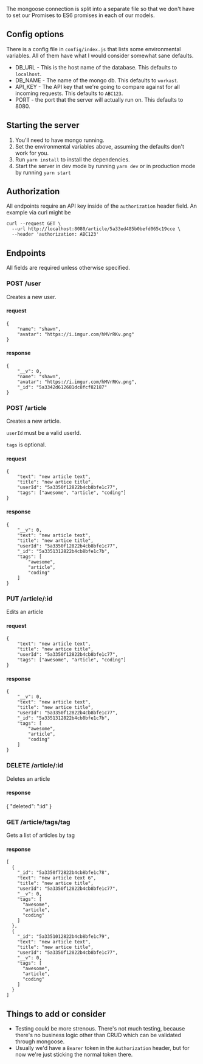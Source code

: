 The mongoose connection is split into a separate file so that we don't have to set our Promises to ES6 promises in each of our models.

## Config options ##
There is a config file in `config/index.js` that lists some environmental variables.  All of them have what I would consider somewhat sane defaults.

* DB_URL - This is the host name of the database.  This defaults to `localhost`.
* DB_NAME - The name of the mongo db.  This defaults to `workast`.
* API_KEY - The API key that we're going to compare against for all incoming requests.  This defaults to `ABC123`.
* PORT - the port that the server will actually run on.  This defaults to 8080.

## Starting the server
1.  You'll need to have mongo running.
2.  Set the environmental variables above, assuming the defaults don't work for you.
3.  Run `yarn install` to install the dependencies.
4.  Start the server in dev mode by running `yarn dev` or in production mode by running `yarn start`

## Authorization ##
All endpoints require an API key inside of the `authorization` header field.  An example via curl might be

```
curl --request GET \
  --url http://localhost:8080/article/5a33ed485b0befd065c19cce \
  --header 'authorization: ABC123'
```

## Endpoints ##
All fields are required unless otherwise specified.

### POST /user ###
Creates a new user.

#### request ####
```
{
	"name": "shawn",
	"avatar": "https://i.imgur.com/hMVrRKv.png"
}
```
#### response ####
```
{
	"__v": 0,
	"name": "shawn",
	"avatar": "https://i.imgur.com/hMVrRKv.png",
	"_id": "5a3342d612681dc8fcf82187"
}
```

### POST /article ###
Creates a new article.

`userId` must be a valid userId.

`tags` is optional.

#### request ####
```
{
	"text": "new article text",
	"title": "new artice title",
	"userId": "5a3350f12822b4cb8bfe1c77",
	"tags": ["awesome", "article", "coding"]
}
```
#### response ####
```
{
	"__v": 0,
	"text": "new article text",
	"title": "new artice title",
	"userId": "5a3350f12822b4cb8bfe1c77",
	"_id": "5a3351312822b4cb8bfe1c7b",
	"tags": [
		"awesome",
		"article",
		"coding"
	]
}
```

### PUT /article/:id ###
Edits an article

#### request ####
```
{
	"text": "new article text",
	"title": "new artice title",
	"userId": "5a3350f12822b4cb8bfe1c77",
	"tags": ["awesome", "article", "coding"]
}
```
#### response ####
```
{
	"__v": 0,
	"text": "new article text",
	"title": "new artice title",
	"userId": "5a3350f12822b4cb8bfe1c77",
	"_id": "5a3351312822b4cb8bfe1c7b",
	"tags": [
		"awesome",
		"article",
		"coding"
	]
}
```

### DELETE /article/:id ###
Deletes an article

#### response ####
{ "deleted": ":id" }

### GET /article/tags/tag ###
Gets a list of articles by tag

#### response ####
```
[
  {
    "_id": "5a3350f72822b4cb8bfe1c78",
    "text": "new article text 6",
    "title": "new artice title",
    "userId": "5a3350f12822b4cb8bfe1c77",
    "__v": 0,
    "tags": [
      "awesome",
      "article",
      "coding"
    ]
  },
  {
    "_id": "5a3351012822b4cb8bfe1c79",
    "text": "new article text",
    "title": "new artice title",
    "userId": "5a3350f12822b4cb8bfe1c77",
    "__v": 0,
    "tags": [
      "awesome",
      "article",
      "coding"
    ]
  }
]
```

## Things to add or consider
* Testing could be more strenous.  There's not much testing, because there's no business logic other than CRUD which can be validated through mongoose.
* Usually we'd have a `Bearer` token in the `Authorization` header, but for now we're just sticking the normal token there.